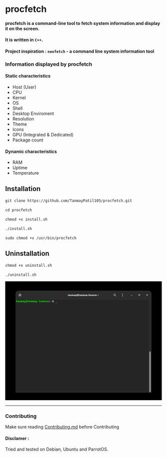 # procfetch

#### procfetch is a command-line tool to fetch system information and display it on the screen. 
#### It is written in `C++`. 
#### Project inspiration : `neofetch` - a command line system information tool

### Information displayed by procfetch
#### Static characteristics

* Host (User)
* CPU
* Kernel
* OS
* Shell
* Desktop Enviroment
* Resolution
* Theme
* Icons
* GPU (Integrated & Dedicated)
* Package count

#### Dynamic characteristics
* RAM
* Uptime
* Temperature

## Installation

```
git clone https://github.com/TanmayPatil105/procfetch.git
 ```

```
cd procfetch
```

```
chmod +x install.sh
```
```
./install.sh
```
```
sudo chmod +x /usr/bin/procfetch
```
## Uninstallation
```
chmod +x uninstall.sh
```
```
./uninstall.sh
```

![](./images/tty.gif)

<hr/>

### Contributing

Make sure reading [Contributing.md](https://github.com/TanmayPatil105/procfetch/blob/main/CONTRIBUTING.md) before Contributing

#### Disclamer :
Tried and tested on Debian, Ubuntu and ParrotOS.
